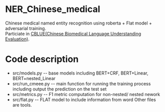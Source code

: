# NER_Chinese_medical
Chinese medical named entity recognition using roberta + Flat model + adversarial training.  
Particiate in [CBLUE(Chinese Biomedical Language Understanding Evaluation)](https://tianchi.aliyun.com/cblue).
# Code description
- src/models.py -- base models including BERT+CRF, BERT+Linear, BERT+nested_Linear
- src/run_cmeee.py  -- main function for running the training process including output the prediction on the test set
- src/metrics.py  -- F1 metric computation for non-nested/ nested nework
- src/flat.py  -- FLAT model to include information from word
Other files are tools.

